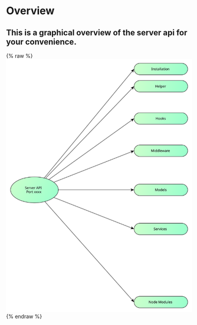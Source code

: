 # Overview

## This is a graphical overview of the server api for your convenience.

{% raw %}
<object data="../assets/overview_api.svg" type="image/svg+xml">
![](../assets/overview-api.svg)
</object>
{% endraw %}

